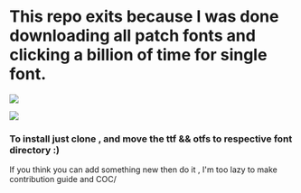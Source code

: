 # This repo exits because I was  done downloading all patch fonts and clicking a billion of time for single font.
![](https://img.shields.io/github/repo-size/abhaytaras7/nerd-fonts-made-easy?style=plastic)


![](https://media.tenor.com/cctV9EvJdAoAAAAC/cat-laptop.gif)
### To install just clone , and move the ttf && otfs to respective font directory :)



If you think you can add something new then do it , I'm too lazy to make contribution guide and COC/

